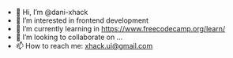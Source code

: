 - 👋 Hi, I’m @dani-xhack
- 👀 I’m interested in frontend development
- 🌱 I’m currently learning in https://www.freecodecamp.org/learn/
- 💞️ I’m looking to collaborate on ...
- 📫 How to reach me: xhack.ui@gmail.com

<!---
dani-xhack/dani-xhack is a ✨ special ✨ repository because its `README.md` (this file) appears on your GitHub profile.
You can click the Preview link to take a look at your changes.
--->
